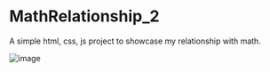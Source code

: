 # MathRelationship_2
 A simple html, css, js project to showcase my relationship with math.
 
![image](https://github.com/vtonu/MathRelationship_2/assets/56773210/e6fcc081-b986-4aa8-8328-c418f1f4ee0c)
